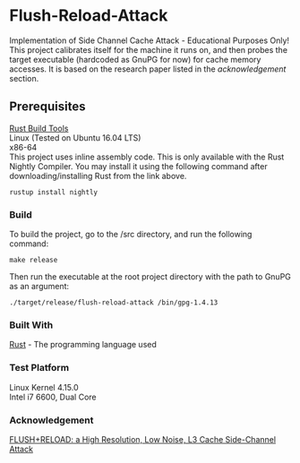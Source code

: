 # Flush-Reload-Attack
Implementation of Side Channel Cache Attack - Educational Purposes Only!  
This project calibrates itself for the machine it runs on, and then probes the target executable (hardcoded as GnuPG for now) for cache memory accesses. It is based on the research paper listed in the *acknowledgement* section.

## Prerequisites
[Rust Build Tools](https://www.rust-lang.org/en-US/install.html)  
Linux (Tested on Ubuntu 16.04 LTS)  
x86-64  
This project uses inline assembly code. This is only available with the Rust Nightly Compiler. You may install it using the following command after downloading/installing Rust from the link above.
```
rustup install nightly
```

### Build
To build the project, go to the /src directory, and run the following command:
```
make release
```
Then run the executable at the root project directory with the path to GnuPG as an argument:
```
./target/release/flush-reload-attack /bin/gpg-1.4.13
```

### Built With
[Rust](https://www.rust-lang.org/en-US/) - The programming language used

### Test Platform
Linux Kernel 4.15.0  
Intel i7 6600, Dual Core  

### Acknowledgement
[FLUSH+RELOAD: a High Resolution, Low Noise, L3 Cache Side-Channel Attack](https://eprint.iacr.org/2013/448.pdf)
